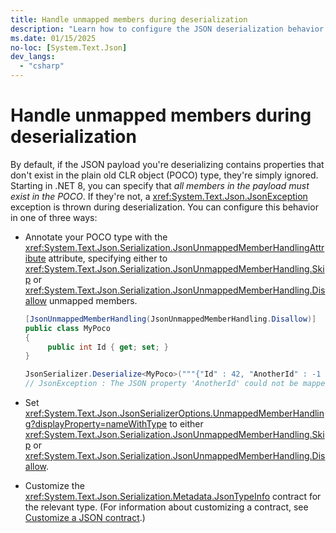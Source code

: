 ```yaml
---
title: Handle unmapped members during deserialization
description: "Learn how to configure the JSON deserialization behavior when properties are present in the JSON payload that aren't present in the POCO type."
ms.date: 01/15/2025
no-loc: [System.Text.Json]
dev_langs:
  - "csharp"
---
```


# Handle unmapped members during deserialization

By default, if the JSON payload you're deserializing contains properties that don't exist in the plain old CLR object (POCO) type, they're simply ignored. Starting in .NET 8, you can specify that *all members in the payload must exist in the POCO*. If they're not, a <xref:System.Text.Json.JsonException> exception is thrown during deserialization. You can configure this behavior in one of three ways:

- Annotate your POCO type with the <xref:System.Text.Json.Serialization.JsonUnmappedMemberHandlingAttribute> attribute, specifying either to <xref:System.Text.Json.Serialization.JsonUnmappedMemberHandling.Skip> or <xref:System.Text.Json.Serialization.JsonUnmappedMemberHandling.Disallow> unmapped members.

  ```csharp
  [JsonUnmappedMemberHandling(JsonUnmappedMemberHandling.Disallow)]
  public class MyPoco
  {
       public int Id { get; set; }
  }

  JsonSerializer.Deserialize<MyPoco>("""{"Id" : 42, "AnotherId" : -1 }""");
  // JsonException : The JSON property 'AnotherId' could not be mapped to any .NET member contained in type 'MyPoco'.
  ```

- Set <xref:System.Text.Json.JsonSerializerOptions.UnmappedMemberHandling?displayProperty=nameWithType> to either <xref:System.Text.Json.Serialization.JsonUnmappedMemberHandling.Skip> or <xref:System.Text.Json.Serialization.JsonUnmappedMemberHandling.Disallow>.
- Customize the <xref:System.Text.Json.Serialization.Metadata.JsonTypeInfo> contract for the relevant type. (For information about customizing a contract, see [Customize a JSON contract](custom-contracts.md).)
